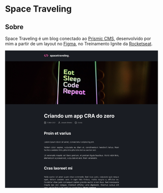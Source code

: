 # Space Traveling

## Sobre

Space Traveling é um blog conectado ao [Prismic CMS](https://prismic.io), desenvolvido por mim a partir de um layout no [Figma](https://www.figma.com/), no Treinamento Ignite da [Rocketseat](https://rocketseat.com.br/).

<a href="https://youtu.be/RU3lIfRsTXE">
<img alt="Space Traveling em Funcionamento" src=".github/preview.png"/>
</a>
